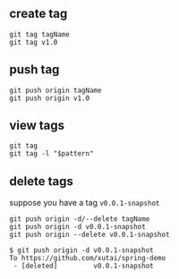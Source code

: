 
## create tag
```
git tag tagName
git tag v1.0
```

## push tag
```
git push origin tagName
git push origin v1.0
```

## view tags
```
git tag
git tag -l "$pattern"
```

## delete tags
suppose you have a tag `v0.0.1-snapshot`
```
git push origin -d/--delete tagName
git push origin -d v0.0.1-snapshot
git push origin --delete v0.0.1-snapshot
```
```
$ git push origin -d v0.0.1-snapshot
To https://github.com/xutai/spring-demo
 - [deleted]         v0.0.1-snapshot
```